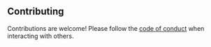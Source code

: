 ## Contributing

Contributions are welcome! Please follow the [code of conduct](https://www.contributor-covenant.org/version/2/0/code_of_conduct/) when interacting with others.
